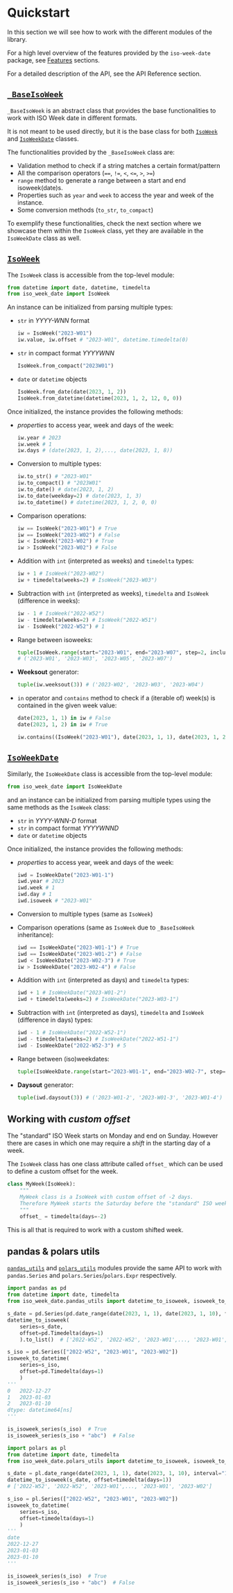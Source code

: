 # Quickstart

In this section we will see how to work with the different modules of the library.

For a high level overview of the features provided by the `iso-week-date` package, see [Features](../features) sections.

For a detailed description of the API, see the API Reference section.

## [`_BaseIsoWeek`](../../api/_baseisoweek)

`_BaseIsoWeek` is an abstract class that provides the base functionalities to work with ISO Week date in different formats.

It is not meant to be used directly, but it is the base class for both [`IsoWeek`](../../api/isoweek) and [`IsoWeekDate`](../../api/isoweekdate) classes.

The functionalities provided by the `_BaseIsoWeek` class are:

- Validation method to check if a string matches a certain format/pattern
- All the comparison operators (`==`, `!=`, `<`, `<=`, `>`, `>=`)
- `range` method to generate a range between a start and end isoweek(date)s.
- Properties such as `year` and `week` to access the year and week of the instance.
- Some conversion methods (`to_str`, `to_compact`)

To exemplify these functionalities, check the next section where we showcase them within the `IsoWeek` class, yet they are available in the `IsoWeekDate` class as well.

## [`IsoWeek`](../../api/isoweek)

The `IsoWeek` class is accessible from the top-level module:

```py
from datetime import date, datetime, timedelta
from iso_week_date import IsoWeek
```

An instance can be initialized from parsing multiple types:

- `str` in _YYYY-WNN_ format

    ```py
    iw = IsoWeek("2023-W01")
    iw.value, iw.offset # "2023-W01", datetime.timedelta(0)
    ```

- `str` in compact format _YYYYWNN_

    ```py
    IsoWeek.from_compact("2023W01")
    ```

- `date` or `datetime` objects

    ```py
    IsoWeek.from_date(date(2023, 1, 2))
    IsoWeek.from_datetime(datetime(2023, 1, 2, 12, 0, 0))
    ```

Once initialized, the instance provides the following methods:

- _properties_ to access year, week and days of the week:

    ```py
    iw.year # 2023
    iw.week # 1
    iw.days # (date(2023, 1, 2),..., date(2023, 1, 8))
    ```

- Conversion to multiple types:

    ```py
    iw.to_str() # "2023-W01"
    iw.to_compact() # "2023W01"
    iw.to_date() # date(2023, 1, 2)
    iw.to_date(weekday=2) # date(2023, 1, 3)
    iw.to_datetime() # datetime(2023, 1, 2, 0, 0)
    ```

- Comparison operations:

    ```py
    iw == IsoWeek("2023-W01") # True
    iw == IsoWeek("2023-W02") # False
    iw < IsoWeek("2023-W02") # True
    iw > IsoWeek("2023-W02") # False
    ```

- Addition with `int` (interpreted as weeks) and `timedelta` types:

    ```py
    iw + 1 # IsoWeek("2023-W02")
    iw + timedelta(weeks=2) # IsoWeek("2023-W03")
    ```

- Subtraction with `int` (interpreted as weeks), `timedelta` and `IsoWeek` (difference in weeks):

    ```py
    iw - 1 # IsoWeek("2022-W52")
    iw - timedelta(weeks=2) # IsoWeek("2022-W51")
    iw - IsoWeek("2022-W52") # 1
    ```

- Range between isoweeks:

    ```py
    tuple(IsoWeek.range(start="2023-W01", end="2023-W07", step=2, inclusive="both", as_str=True))
    # ('2023-W01', '2023-W03', '2023-W05', '2023-W07')
    ```

- **Weeksout** generator:

    ```py
    tuple(iw.weeksout(3)) # ('2023-W02', '2023-W03', '2023-W04')
    ```

- `in` operator and `contains` method to check if a (iterable of) week(s) is contained in the given week value:

    ```py
    date(2023, 1, 1) in iw # False
    date(2023, 1, 2) in iw # True

    iw.contains((IsoWeek("2023-W01"), date(2023, 1, 1), date(2023, 1, 2))) # (True, False, True)
    ```

## [`IsoWeekDate`](../../api/isoweekdate)

Similarly, the `IsoWeekDate` class is accessible from the top-level module:

```py
from iso_week_date import IsoWeekDate
```

and an instance can be initialized from parsing multiple types using the same methods as the `IsoWeek` class:

- `str` in _YYYY-WNN-D_ format
- `str` in compact format _YYYYWNND_
- `date` or `datetime` objects

Once initialized, the instance provides the following methods:

- _properties_ to access year, week and days of the week:

    ```py
    iwd = IsoWeekDate("2023-W01-1")
    iwd.year # 2023
    iwd.week # 1
    iwd.day # 1
    iwd.isoweek # "2023-W01"
    ```

- Conversion to multiple types (same as `IsoWeek`)
- Comparison operations (same as `IsoWeek` due to `_BaseIsoWeek` inheritance):

    ```py
    iwd == IsoWeekDate("2023-W01-1") # True
    iwd == IsoWeekDate("2023-W01-2") # False
    iwd < IsoWeekDate("2023-W02-3") # True
    iw > IsoWeekDate("2023-W02-4") # False
    ```

- Addition with `int` (interpreted as days) and `timedelta` types:

    ```py
    iwd + 1 # IsoWeekDate("2023-W01-2")
    iwd + timedelta(weeks=2) # IsoWeekDate("2023-W03-1")
    ```

- Subtraction with `int` (interpreted as days), `timedelta` and `IsoWeek` (difference in days) types:

    ```py
    iwd - 1 # IsoWeekDate("2022-W52-1")
    iwd - timedelta(weeks=2) # IsoWeekDate("2022-W51-1")
    iwd - IsoWeekDate("2022-W52-3") # 5
    ```

- Range between (iso)weekdates:

    ```py
    tuple(IsoWeekDate.range(start="2023-W01-1", end="2023-W02-7", step=3, inclusive="both", as_str=True))  # ('2023-W01-1', '2023-W01-4', '2023-W01-7', '2023-W02-3', '2023-W02-6')

    ```

- **Daysout** generator:

    ```py
    tuple(iwd.daysout(3)) # ('2023-W01-2', '2023-W01-3', '2023-W01-4')
    ```

## Working with _custom offset_

The "standard" ISO Week starts on Monday and end on Sunday. However there are cases in which one may require a _shift_ in the starting day of a week.

The `IsoWeek` class has one class attribute called `offset_` which can be used to define a custom offset for the week.

```py title="custom offset"
class MyWeek(IsoWeek):
    """
    MyWeek class is a IsoWeek with custom offset of -2 days.
    Therefore MyWeek starts the Saturday before the "standard" ISO week.
    """
    offset_ = timedelta(days=-2)
```

This is all that is required to work with a custom shifted week.

## pandas & polars utils

[`pandas_utils`](../../api/pandas/) and [`polars_utils`](../../api/polars/) modules provide the same API to work with `pandas.Series` and `polars.Series`/`polars.Expr` respectively.

```py title="pandas"
import pandas as pd
from datetime import date, timedelta
from iso_week_date.pandas_utils import datetime_to_isoweek, isoweek_to_datetime, is_isoweek_series

s_date = pd.Series(pd.date_range(date(2023, 1, 1), date(2023, 1, 10), freq="1d"))
datetime_to_isoweek(
    series=s_date,
    offset=pd.Timedelta(days=1)
    ).to_list()  # ['2022-W52', '2022-W52', '2023-W01',..., '2023-W01', '2023-W02']

s_iso = pd.Series(["2022-W52", "2023-W01", "2023-W02"])
isoweek_to_datetime(
    series=s_iso,
    offset=pd.Timedelta(days=1)
    )
'''
0   2022-12-27
1   2023-01-03
2   2023-01-10
dtype: datetime64[ns]
'''

is_isoweek_series(s_iso)  # True
is_isoweek_series(s_iso + "abc")  # False
```

```py title="polars"
import polars as pl
from datetime import date, timedelta
from iso_week_date.polars_utils import datetime_to_isoweek, isoweek_to_datetime, is_isoweek_series

s_date = pl.date_range(date(2023, 1, 1), date(2023, 1, 10), interval="1d")
datetime_to_isoweek(s_date, offset=timedelta(days=1))
# ['2022-W52', '2022-W52', '2023-W01',..., '2023-W01', '2023-W02']

s_iso = pl.Series(["2022-W52", "2023-W01", "2023-W02"])
isoweek_to_datetime(
    series=s_iso,
    offset=timedelta(days=1)
    )
'''
date
2022-12-27
2023-01-03
2023-01-10
'''

is_isoweek_series(s_iso)  # True
is_isoweek_series(s_iso + "abc")  # False
```
